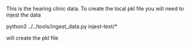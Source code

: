 This is the hearing clinic data. To create the local pkl file you will need to injest the data

python3 ../../tools/ingest_data.py injest-text/*

will create the pkl file
